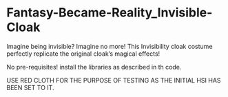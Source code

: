 # Fantasy-Became-Reality_Invisible-Cloak
Imagine being invisible? Imagine no more! This Invisibility cloak costume perfectly replicate the original cloak’s magical effects!



No pre-requisites!
install the libraries as described in th code.


USE RED CLOTH FOR THE PURPOSE OF TESTING AS THE INITIAL HSI HAS BEEN SET TO IT.
